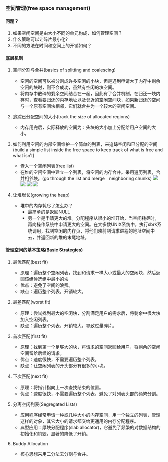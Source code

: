 ### 空间管理(free space management)

#### 问题？
1. 如果空闲空间是由大小不同的单元构成，如何管理空间？
2. 什么策略可以让碎片最小化?
3. 不同的方法在时间和空间上的开销如何？


#### 底层机制
1. 空间分割与合并(basics of splitting and coalescing)
   - 空闲的空间可以被分割成许多空闲的小块，但是遇到申请大于内存中剩余空闲的块时，则不会成功，虽然有空闲的块空间。
   - 将内存中散碎的剩余空间结合在一起，因此有了合并机制。在归还一块内存时，查看要归还的内存地址以及邻近的空闲空间块，如果新归还的空间与一个原有空间块相邻，它们就合并为一个较大的空闲空间。


2. 追踪已分配空间的大小(track the size of allocated regions)
   - 内存用完后，实际释放的空间为：头块的大小加上分配给用户空间的大小。


3. 如何利用空闲的内部空间维护一个简单的列表，来追踪空闲和已分配的空间(build a simple list inside the free space to keep track of what is free and what isn’t)
   - 嵌入一个空闲列表(free list)
   - 在堆的空闲空间中建立一个列表，将空闲的内存合并。采用遍历列表，合并相邻块。(go through the list and merge　neighboring chunks)
![](./figures/heap-free-chunk.png)
![](./figures/three-chunk-free-space.png)
![](./figures/two-chunk-free-space.png)
![](./figures/non-coalesce-free-list.png)


4. 让堆增长(growing the heap)
   - 堆中的内存耗尽了怎么办？
     - 最简单的是返回NULL
     - 另一个是申请更大的堆。分配程序从很小的堆开始，当空间耗尽时，再向操作系统中申请更大的空间。在大多数UNIX系统中，执行sbrk系统调用，找到空闲的内存页，将他们映射到请求进程的地址空间中去，并返回新的堆的末尾地址。


#### 管理空间的基本策略(Basic Strategies)
1. 最优匹配(best fit)
   - 原理：遍历整个空闲列表，找到和请求一样大小或最大的空闲块，然后返回该组候选组中最小的块
   - 优点：避免了空间的浪费。
   - 缺点：遍历整个列表，开销较大。
2. 最差匹配(worst fit)
   - 原理：尝试找到最大的空闲块，分割满足用户的需求后，将剩余中很大块加入空闲列表。
   - 缺点：遍历整个列表，开销较大，导致过量碎片。
3. 首次匹配(first fit)
   - 原理：找到第一个足够大的块，将请求的空间返回给用户，将剩余的空闲空间留给后续的请求。
   - 优点：速度很快，不需要遍历整个列表。
   - 缺点：让空闲列表的开头部分有很多的小块。
4. 下次匹配(next fit)
   - 原理：将指针指向上一次查找结束的位置。
   - 优点：速度很快，不需要遍历整个列表，避免了对列表头部的频繁分割。


5. 分离空闲列表(Segregated Lists)
   - 应用程序经常申请一种或几种大小的内存空间，用一个独立的列表，管理这样的对象，其它大小的请求都交给更通用的内存分配程序。
   - 典型应用：厚块分配程序(slab allocator)，它避免了频繁的对数据结构的初始化和销毁，显著的降低了开销。
6. Buddy Allocation
   - 核心思想采用二分法去分割与合并。


